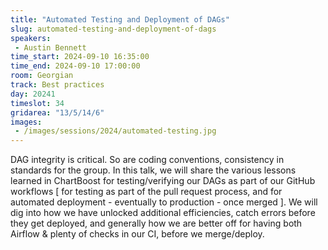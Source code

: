 ```yaml
---
title: "Automated Testing and Deployment of DAGs"
slug: automated-testing-and-deployment-of-dags
speakers:
 - Austin Bennett
time_start: 2024-09-10 16:35:00
time_end: 2024-09-10 17:00:00
room: Georgian
track: Best practices
day: 20241
timeslot: 34
gridarea: "13/5/14/6"
images: 
 - /images/sessions/2024/automated-testing.jpg
---
```


DAG integrity is critical. So are coding conventions, consistency in standards for the group. In this talk, we will share the various lessons learned in ChartBoost for testing/verifying our DAGs as part of our GitHub workflows [ for testing as part of the pull request process, and for automated deployment - eventually to production - once merged ]. We will dig into how we have unlocked additional efficiencies, catch errors before they get deployed, and generally how we are better off for having both Airflow & plenty of checks in our CI, before we merge/deploy.